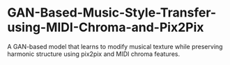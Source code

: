 # GAN-Based-Music-Style-Transfer-using-MIDI-Chroma-and-Pix2Pix
A GAN-based model that learns to modify musical texture while preserving harmonic structure using pix2pix and MIDI chroma features.
